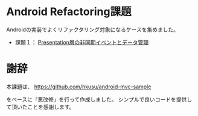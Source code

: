 Android Refactoring課題
==================

Androidの実装でよくリファクタリング対象になるケースを集めました。

* 課題１： [Presentation層の非同期イベントとデータ管理](doc/example_1.md)

謝辞
==========

本課題は、
https://github.com/hkusu/android-mvc-sample

をベースに「悪改修」を行って作成しました。
シンプルで良いコードを提供して頂いたことを感謝します。
